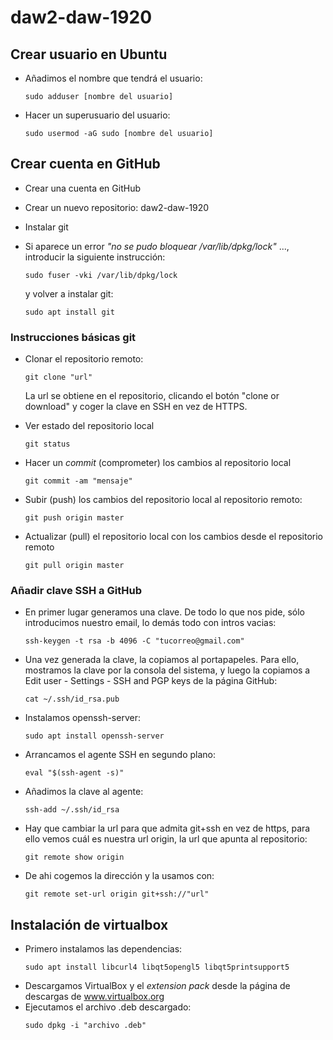 # daw2-daw-1920

## Crear usuario en Ubuntu

- Añadimos el nombre que tendrá el usuario:
    ```
    sudo adduser [nombre del usuario]
    ```
- Hacer un superusuario del usuario:
    ```
    sudo usermod -aG sudo [nombre del usuario]

## Crear cuenta en GitHub

- Crear una cuenta en GitHub
- Crear un nuevo repositorio: daw2-daw-1920
- Instalar git 
- Si aparece un error _"no se pudo bloquear /var/lib/dpkg/lock"_ ..., introducir la siguiente instrucción:
    ```
    sudo fuser -vki /var/lib/dpkg/lock
    ```
    y volver a instalar git:

    ```
    sudo apt install git
    ```
### Instrucciones básicas git

- Clonar el repositorio remoto:
    ```
    git clone "url"
    ```
    La url se obtiene en el repositorio, clicando el botón "clone or download" y coger la clave en SSH en vez de HTTPS. 
    
- Ver estado del repositorio local
    ```
    git status
    ```
- Hacer un *commit* (comprometer) los cambios al repositorio local
    ```
    git commit -am "mensaje"
    ```
- Subir (push) los cambios del repositorio local al repositorio remoto:
    ```
    git push origin master
    ```
- Actualizar (pull) el repositorio local con los cambios desde el repositorio remoto
    ```
    git pull origin master
    ```

### Añadir clave SSH a GitHub

- En primer lugar generamos una clave. De todo lo que nos pide, sólo introducimos nuestro email, lo demás todo con intros vacias:     
    ```   
    ssh-keygen -t rsa -b 4096 -C "tucorreo@gmail.com"
    ```
- Una vez generada la clave, la copiamos al portapapeles. Para ello, mostramos la clave por la consola del sistema, y luego la copiamos a Edit user - Settings - SSH and PGP keys de la página GitHub:
    ```
    cat ~/.ssh/id_rsa.pub
    ```
- Instalamos openssh-server:
    ```
    sudo apt install openssh-server
    ```
- Arrancamos el agente SSH en segundo plano: 
    ```
    eval "$(ssh-agent -s)"
    ```
- Añadimos la clave al agente:
    ```
    ssh-add ~/.ssh/id_rsa
    ```
- Hay que cambiar la url para que admita git+ssh en vez de https, para ello vemos cuál es nuestra url origin, la url que apunta al repositorio:
    ```
    git remote show origin
    ```
- De ahi cogemos la dirección y la usamos con:
    ```
    git remote set-url origin git+ssh://"url"
    ```

## Instalación de virtualbox

- Primero instalamos las dependencias: 
    ```
    sudo apt install libcurl4 libqt5opengl5 libqt5printsupport5
    ```
- Descargamos VirtualBox y el *extension pack* desde la página de descargas de www.virtualbox.org
- Ejecutamos el archivo .deb descargado:
    ```
    sudo dpkg -i "archivo .deb"
    ```

